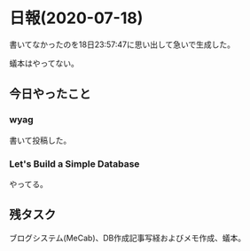 # 日報(2020-07-18)

書いてなかったのを18日23:57:47に思い出して急いで生成した。

蟻本はやってない。

## 今日やったこと

### wyag

書いて投稿した。

### Let's Build a Simple Database

やってる。

## 残タスク

ブログシステム(MeCab)、DB作成記事写経およびメモ作成、蟻本。
